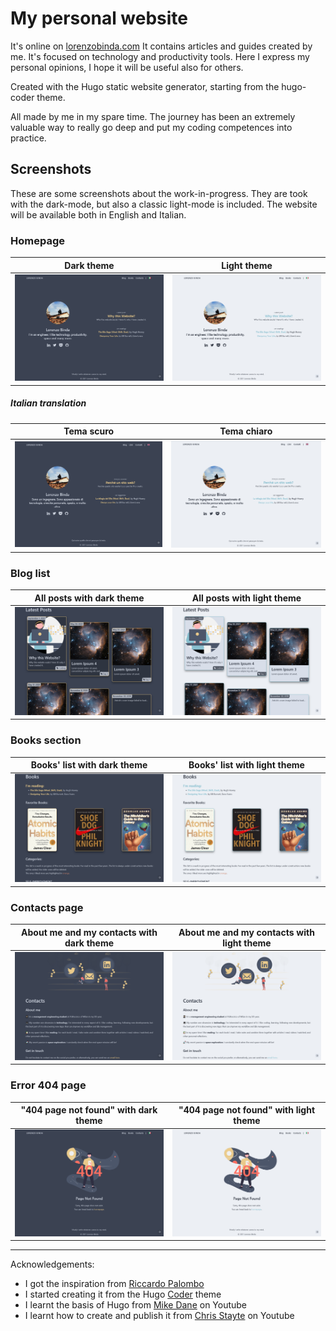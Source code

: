# My personal website
It's online on [lorenzobinda.com](https://lorenzobinda.com/)
It contains articles and guides created by me. It's focused on technology and productivity tools. Here I express my personal opinions, I hope it will be useful also for others. 

Created with the Hugo static website generator, starting from the hugo-coder theme. 

All made by me in my spare time. The journey has been an extremely valuable way to really go deep and put my coding competences into practice.


## Screenshots
These are some screenshots about the work-in-progress. They are took with the dark-mode, but also a classic light-mode is included. The website will be available both in English and Italian.
### Homepage
Dark theme | Light theme
--- | ---
![homepage dark](.github/screenshots/homepage_dark.png) | ![homepage light](.github/screenshots/homepage_light.png)

##### Italian translation
Tema scuro | Tema chiaro
--- | ---
![homepage tema scuro](.github/screenshots/homepage_ita_dark.png) | ![homepage tema chiaro](.github/screenshots/homepage_ita_light.png)

### Blog list
All posts with dark theme | All posts with light theme
--- | ---
![blog dark theme](.github/screenshots/posts_dark.png) | ![blog light theme](.github/screenshots/posts_light.png)

### Books section
Books' list with dark theme | Books' list with light theme
--- | ---
![books dark theme](.github/screenshots/books_dark.png) | ![books light theme](.github/screenshots/books_light.png)

### Contacts page
About me and my contacts with dark theme | About me and my contacts with light theme
--- | ---
![contacts dark theme](.github/screenshots/contacts_dark.png) | ![contacts light theme](.github/screenshots/contacts_light.png)

### Error 404 page
"404 page not found" with dark theme | "404 page not found" with light theme
--- | ---
![404 dark theme](.github/screenshots/404_dark.png) | ![404 light theme](.github/screenshots/404_light.png)

---
Acknowledgements:
- I got the inspiration from [Riccardo Palombo](https://riccardo.im/)
- I started creating it from the Hugo [Coder](https://themes.gohugo.io/themes/hugo-coder/) theme
- I learnt the basis of Hugo from [Mike Dane](https://www.youtube.com/watch?v=qtIqKaDlqXo&list=PLLAZ4kZ9dFpOnyRlyS-liKL5ReHDcj4G3) on Youtube 
- I learnt how to create and publish it from [Chris Stayte](https://www.youtube.com/watch?v=5aajv-2YZYM&list=PL-Kz5P-mYdMgAJDmRJquyMHfdaIOD-3oj) on Youtube